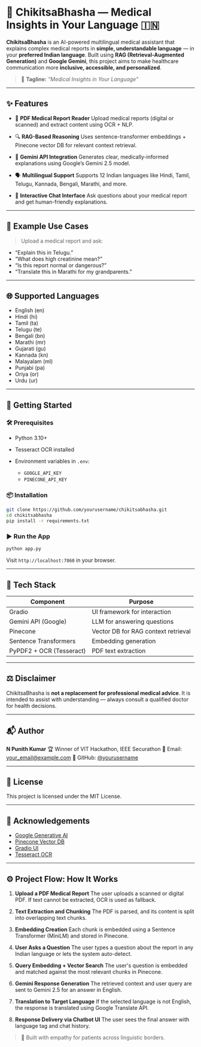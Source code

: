 # 💺 ChikitsaBhasha — Medical Insights in Your Language 🇮🇳

**ChikitsaBhasha** is an AI-powered multilingual medical assistant that explains complex medical reports in **simple, understandable language** — in your **preferred Indian language**. Built using **RAG (Retrieval-Augmented Generation)** and **Google Gemini**, this project aims to make healthcare communication more **inclusive, accessible, and personalized**.

> 🧠 **Tagline:** *"Medical Insights in Your Language"*

---

## ✨ Features

* 📄 **PDF Medical Report Reader**
  Upload medical reports (digital or scanned) and extract content using OCR + NLP.

* 🔍 **RAG-Based Reasoning**
  Uses sentence-transformer embeddings + Pinecone vector DB for relevant context retrieval.

* 🧠 **Gemini API Integration**
  Generates clear, medically-informed explanations using Google’s Gemini 2.5 model.

* 🗣️ **Multilingual Support**
  Supports 12 Indian languages like Hindi, Tamil, Telugu, Kannada, Bengali, Marathi, and more.

* 💬 **Interactive Chat Interface**
  Ask questions about your medical report and get human-friendly explanations.

---

## 🧪 Example Use Cases

> Upload a medical report and ask:

* “Explain this in Telugu.”
* “What does high creatinine mean?”
* “Is this report normal or dangerous?”
* “Translate this in Marathi for my grandparents.”

---

## 🌐 Supported Languages

* English (en)
* Hindi (hi)
* Tamil (ta)
* Telugu (te)
* Bengali (bn)
* Marathi (mr)
* Gujarati (gu)
* Kannada (kn)
* Malayalam (ml)
* Punjabi (pa)
* Oriya (or)
* Urdu (ur)

---

## 🚀 Getting Started

### 🛠 Prerequisites

* Python 3.10+
* Tesseract OCR installed
* Environment variables in `.env`:

  * `GOOGLE_API_KEY`
  * `PINECONE_API_KEY`

### 📦 Installation

```bash
git clone https://github.com/yourusername/chikitsabhasha.git
cd chikitsabhasha
pip install -r requirements.txt
```

### ▶️ Run the App

```bash
python app.py
```

Visit `http://localhost:7860` in your browser.

---

## 🧰 Tech Stack

| Component                | Purpose                             |
| ------------------------ | ----------------------------------- |
| Gradio                   | UI framework for interaction        |
| Gemini API (Google)      | LLM for answering questions         |
| Pinecone                 | Vector DB for RAG context retrieval |
| Sentence Transformers    | Embedding generation                |
| PyPDF2 + OCR (Tesseract) | PDF text extraction                 |

---

## ⚖️ Disclaimer

ChikitsaBhasha is **not a replacement for professional medical advice**. It is intended to assist with understanding — always consult a qualified doctor for health decisions.

---

## 📬 Author

**N Punith Kumar**
🏆 Winner of VIT Hackathon, IEEE Securathon
📧 Email: [your\_email@example.com](mailto:your_email@example.com)
🔗 GitHub: [@yourusername](https://github.com/yourusername)

---

## 🪪 License

This project is licensed under the MIT License.

---

## 🙏 Acknowledgements

* [Google Generative AI](https://ai.google.dev/)
* [Pinecone Vector DB](https://www.pinecone.io/)
* [Gradio UI](https://www.gradio.app/)
* [Tesseract OCR](https://github.com/tesseract-ocr)

---

## ⚙️ Project Flow: How It Works

1. **Upload a PDF Medical Report**
   The user uploads a scanned or digital PDF. If text cannot be extracted, OCR is used as fallback.

2. **Text Extraction and Chunking**
   The PDF is parsed, and its content is split into overlapping text chunks.

3. **Embedding Creation**
   Each chunk is embedded using a Sentence Transformer (MiniLM) and stored in Pinecone.

4. **User Asks a Question**
   The user types a question about the report in any Indian language or lets the system auto-detect.

5. **Query Embedding + Vector Search**
   The user's question is embedded and matched against the most relevant chunks in Pinecone.

6. **Gemini Response Generation**
   The retrieved context and user query are sent to Gemini 2.5 for an answer in English.

7. **Translation to Target Language**
   If the selected language is not English, the response is translated using Google Translate API.

8. **Response Delivery via Chatbot UI**
   The user sees the final answer with language tag and chat history.

> 🔹 Built with empathy for patients across linguistic borders.
